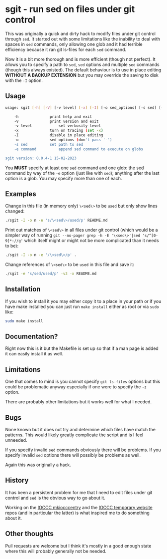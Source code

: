 # sgit - run sed on files under git control

This was originally a quick and dirty hack to modify files under git control
through `sed`. It started out with some limitations like the inability to deal
with spaces in `sed` commands, only allowing one glob and it had terrible
efficiency because it ran git ls-files for each `sed` command.

Now it is a bit more thorough and is more efficient (though not perfect). It
allows you to specify a path to `sed`, `sed` options and multiple `sed` commands
(though this always existed). The default behaviour is to use in place editing
**WITHOUT A BACKUP EXTENSION** but you may override the saving to disk with the
`-I` option.

## Usage

```sh
usage: sgit [-h] [-V] [-v level] [-x] [-I] [-o sed_options] [-s sed] [-e command] <glob...>

    -h			    print help and exit
    -V			    print version and exit
    -v level		    set verbosity level
    -x			    turn on tracing (set -x)
    -I			    disable in place editing
    -o			    sed options (don't pass '-')
    -s sed		    set path to sed
    -e command		    append sed command to execute on globs

sgit version: 0.0.4-1 15-02-2023

```

You **MUST** specify at least one `sed` command and one glob: the sed command by
way of the `-e` option (just like with `sed`); anything after the last option is
a glob. You may specify more than one of each.

## Examples


Change in this file (in memory only) `\<sed\>` to be `used` but only show lines
changed:

```sh
./sgit -I -o n -e 's/\<sed\>/used/p' README.md 
```

Print out matches of `\<sed\>` in all files under git control (which would be a
simpler way of running `git --no-pager grep -h -E '\<sed\>'|sed 's/^[0-9]*://g'`
which itself might or might not be more complicated than it needs to be):

```sh
./sgit -I -o n -e '/\<sed\>/p' .
```


Change references of `\<sed\>` to be `used` in this file and save it:

```sh
./sgit -e 's/sed/used/p' -v3 -x README.md

```


## Installation

If you wish to install it you may either copy it to a place in your path or if
you have make installed you can just run `make install` either as root or via
`sudo` like:

```sh
sudo make install
```

## Documentation?

Right now this is it but the Makefile is set up so that if a man page is added
it can easily install it as well.

## Limitations

One that comes to mind is you cannot specify `git ls-files` options but this
could be problematic anyway especially if one were to specify the `-z` option.

There are probably other limitations but it works well for what I needed.

## Bugs

None known but it does not try and determine which files have match the
patterns. This would likely greatly complicate the script and is I feel
unneeded.

If you specify invalid `sed` commands obviously there will be problems. If you
specify invalid `sed` options there will possibly be problems as well.

Again this was originally a hack.


## History

It has been a persistent problem for me that I need to edit files under git
control and `sed` is the obvious way to go about it.

Working on the [IOCCC mkiocccentry](https://github.com/ioccc-src/mkiocccentry)
and the [IOCCC temporary website](https://github.com/ioccc-src/temp-test-ioccc)
repos (and in particular the latter) is what inspired me to do something about
it.

## Other thoughts

Pull requests are welcome but I think it's mostly in a good enough state where
this will probably generally not be needed.

